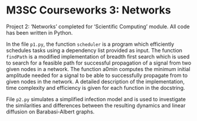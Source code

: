 # M3SC Courseworks 3: Networks

Project 2: ‘Networks’ completed for ‘Scientific Computing’ module. All code has been written in Python.

In the file `p1.py`, the function `scheduler` is a program which efficiently schedules tasks using a dependency list provided as input. The function `findPath` is a modified implementation of breadth first search which is used to search for a feasible path for successful propagation of a signal from two given nodes in a network. The function a0min computes the minimum initial amplitude needed for a signal to be able to successfully propagate from to given nodes in the network. A detailed description of the implementation, time complexity and efficiency is given for each function in the docstring. 

File `p2.py` simulates a simplified infection model and is used to investigate the similarities and differences between the resulting dynamics and linear diffusion on Barabasi-Albert graphs.
